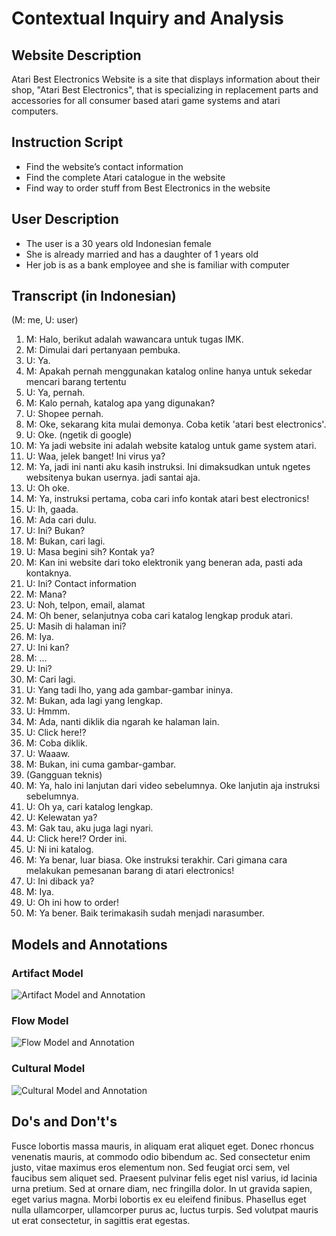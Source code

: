 # Contextual Inquiry and Analysis
## Website Description
Atari Best Electronics Website is a site that displays  information about their shop, "Atari Best Electronics", that is specializing in replacement parts and accessories for all consumer based atari game systems and atari computers.
## Instruction Script
- Find the website’s contact information
- Find the complete Atari catalogue in the website
- Find way to order stuff from Best Electronics in the website
## User Description
- The user is a 30 years old Indonesian female
- She is already married and has a daughter of 1 years old
- Her job is as a bank employee and she is familiar with computer
## Transcript (in Indonesian)
(M: me, U: user)
1. M: Halo, berikut adalah wawancara untuk tugas IMK.
2. M: Dimulai dari pertanyaan pembuka.
3. U: Ya.
4. M: Apakah pernah menggunakan katalog online hanya untuk sekedar mencari barang tertentu
5. U: Ya, pernah.
6. M: Kalo pernah, katalog apa yang digunakan?   
7. U: Shopee pernah.
8. M: Oke, sekarang kita mulai demonya. Coba ketik 'atari best electronics'.
9. U: Oke. (ngetik di google)
10. M: Ya jadi website ini adalah website katalog untuk game system atari.
11. U: Waa, jelek banget! Ini virus ya?
12. M: Ya, jadi ini nanti aku kasih instruksi. Ini dimaksudkan untuk ngetes websitenya bukan usernya. jadi santai aja.
13. U: Oh oke.
14. M: Ya, instruksi pertama, coba cari info kontak atari best electronics!
15. U: Ih, gaada.
16. M: Ada cari dulu.
17. U: Ini? Bukan?
18. M: Bukan, cari lagi.
19. U: Masa begini sih? Kontak ya?
20. M: Kan ini website dari toko elektronik yang beneran ada, pasti ada kontaknya.
21. U: Ini? Contact information
22. M: Mana? 
23. U: Noh, telpon, email, alamat
24. M: Oh bener, selanjutnya coba cari katalog lengkap produk atari.
25. U: Masih di halaman ini?
26. M: Iya.
27. U: Ini kan?
28. M: ...
29. U: Ini?
30. M: Cari lagi.
31. U: Yang tadi lho, yang ada gambar-gambar ininya.
32. M: Bukan, ada lagi yang lengkap.
33. U: Hmmm. 
34. M: Ada, nanti diklik dia ngarah ke halaman lain.
35. U: Click here!?
36. M: Coba diklik.
37. U: Waaaw.
38. M: Bukan, ini cuma gambar-gambar.
39. (Gangguan teknis)
40. M: Ya, halo ini lanjutan dari video sebelumnya. Oke lanjutin aja instruksi sebelumnya. 
41. U: Oh ya, cari katalog lengkap.
42. U: Kelewatan ya? 
43. M: Gak tau, aku juga lagi nyari.
44. U: Click here!? Order ini.
45. U: Ni ini katalog.
46. M: Ya benar, luar biasa. Oke instruksi terakhir. Cari gimana cara melakukan pemesanan barang di atari electronics!  
47. U: Ini diback ya?
48. M: Iya.
49. U: Oh ini how to order!
50. M: Ya bener. Baik terimakasih sudah menjadi narasumber.
## Models and Annotations
### Artifact Model
![Artifact Model and Annotation](https://picsum.photos/400/300/?random)
### Flow Model
![Flow Model and Annotation](https://picsum.photos/400/300/?random)
### Cultural Model
![Cultural Model and Annotation](https://picsum.photos/400/300/?random)
## Do's and Don't's
Fusce lobortis massa mauris, in aliquam erat aliquet eget. Donec rhoncus venenatis mauris, at commodo odio bibendum ac. Sed consectetur enim justo, vitae maximus eros elementum non. Sed feugiat orci sem, vel faucibus sem aliquet sed. Praesent pulvinar felis eget nisl varius, id lacinia urna pretium. Sed at ornare diam, nec fringilla dolor. In ut gravida sapien, eget varius magna. Morbi lobortis ex eu eleifend finibus. Phasellus eget nulla ullamcorper, ullamcorper purus ac, luctus turpis. Sed volutpat mauris ut erat consectetur, in sagittis erat egestas.
